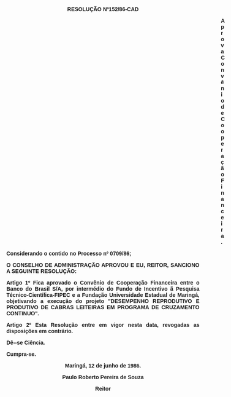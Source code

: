 <BODY>

<B><FONT FACE="Arial"><P ALIGN="CENTER">RESOLU&Ccedil;&Atilde;O  Nº152/86-CAD</P>
<P ALIGN="CENTER"></P><DIR>
<DIR>
<DIR>
<DIR>
<DIR>
<DIR>
<DIR>
<DIR>
<DIR>
<DIR>
<DIR>
<DIR>
<DIR>
<DIR>

<P ALIGN="JUSTIFY">Aprova Conv&ecirc;nio de Coopera&ccedil;&atilde;o Financeira.</P>
</B><P ALIGN="JUSTIFY"></P></DIR>
</DIR>
</DIR>
</DIR>
</DIR>
</DIR>
</DIR>
</DIR>
</DIR>
</DIR>
</DIR>
</DIR>
</DIR>
</DIR>

<P ALIGN="JUSTIFY">Considerando o contido no Processo nº 0709/86;</P>
<P ALIGN="JUSTIFY"></P>
<B><P ALIGN="JUSTIFY">O  CONSELHO DE ADMINISTRA&Ccedil;&Atilde;O APROVOU E EU, REITOR, SANCIONO A SEGUINTE RESOLU&Ccedil;&Atilde;O:</P>
</B><P ALIGN="JUSTIFY"></P>
<B><P ALIGN="JUSTIFY">Artigo 1º</B>   Fica aprovado o Conv&ecirc;nio de Coopera&ccedil;&atilde;o Financeira  entre o Banco do Brasil S/A, por interm&eacute;dio do Fundo de Incentivo &atilde; Pesquisa T&eacute;cnico-Cient&iacute;fica-FIPEC e a Funda&ccedil;&atilde;o Universidade Estadual de Maring&aacute;, objetivando a execu&ccedil;&atilde;o do projeto "DESEMPENHO REPRODUTIVO E PRODUTIVO DE CABRAS LEITEIRAS EM PROGRAMA DE CRUZAMENTO CONTINUO".</P>
<B><P ALIGN="JUSTIFY">Artigo 2º</B>  Esta Resolu&ccedil;&atilde;o entre em vigor nesta data, revogadas as disposi&ccedil;&otilde;es em contr&aacute;rio.</P>
<P ALIGN="JUSTIFY"></P>
<P ALIGN="JUSTIFY">D&ecirc;--se Ci&ecirc;ncia. </P>
<P ALIGN="JUSTIFY">Cumpra-se.</P>
<P ALIGN="CENTER">Maring&aacute;, 12 de junho de 1986.</P>
<P ALIGN="CENTER"></P>
<P ALIGN="CENTER">Paulo Roberto Pereira de Souza</P>
<P ALIGN="CENTER">Reitor</P>
<P ALIGN="JUSTIFY"></P></FONT></BODY>
